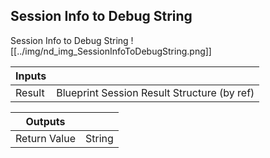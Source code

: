 ## Session Info to Debug String
Session Info to Debug String
![[../img/nd_img_SessionInfoToDebugString.png]]

|Inputs||
|--|--|
| Result | Blueprint Session Result Structure (by ref) |

|Outputs||
|--|--|
| Return Value | String |
